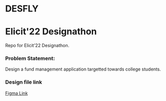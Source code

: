 # DESFLY
<h1>Elicit'22 Designathon</h1>
Repo for Elicit'22 Designathon.
<h3>Problem Statement:</h3>
<p>Design a fund management application targetted towards college students.</p>
<h3>Design file link</h3>
<a href="https://www.figma.com/file/N3VGSXknWRUhBavrsgB4Cc/DESFLY---ELICIT-Designathon?node-id=3%3A1538">Figma Link</a>
